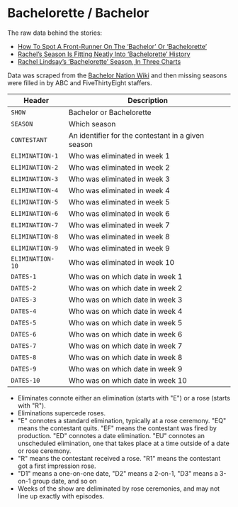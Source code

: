 # Bachelorette / Bachelor

The raw data behind the stories:

- [How To Spot A Front-Runner On The ‘Bachelor’ Or ‘Bachelorette’](https://fivethirtyeight.com/features/the-bachelorette/)
- [Rachel’s Season Is Fitting Neatly Into ‘Bachelorette’ History](https://fivethirtyeight.com/features/rachels-season-is-fitting-neatly-into-bachelorette-history/)
- [Rachel Lindsay’s ‘Bachelorette’ Season, In Three Charts](https://fivethirtyeight.com/features/rachel-lindsays-bachelorette-season-in-three-charts/)

Data was scraped from the [Bachelor Nation Wiki](http://bachelor-nation.wikia.com/wiki/Bachelor_Nation_Wikia) and then missing seasons were filled in by ABC and FiveThirtyEight staffers.

Header          | Description
----------------|------------
`SHOW`          | Bachelor or Bachelorette
`SEASON`        | Which season
`CONTESTANT`    | An identifier for the contestant in a given season
`ELIMINATION-1` | Who was eliminated in week 1
`ELIMINATION-2` | Who was eliminated in week 2
`ELIMINATION-3` | Who was eliminated in week 3
`ELIMINATION-4` | Who was eliminated in week 4
`ELIMINATION-5` | Who was eliminated in week 5
`ELIMINATION-6` | Who was eliminated in week 6
`ELIMINATION-7` | Who was eliminated in week 7
`ELIMINATION-8` | Who was eliminated in week 8
`ELIMINATION-9` | Who was eliminated in week 9
`ELIMINATION-10`| Who was eliminated in week 10
`DATES-1`       | Who was on which date in week 1
`DATES-2`       | Who was on which date in week 2
`DATES-3`       | Who was on which date in week 3
`DATES-4`       | Who was on which date in week 4
`DATES-5`       | Who was on which date in week 5
`DATES-6`       | Who was on which date in week 6
`DATES-7`       | Who was on which date in week 7
`DATES-8`       | Who was on which date in week 8
`DATES-9`       | Who was on which date in week 9
`DATES-10`      | Who was on which date in week 10

- Eliminates connote either an elimination (starts with "E") or a rose (starts with "R").
- Eliminations supercede roses.
- "E" connotes a standard elimination, typically at a rose ceremony. "EQ" means the contestant quits. "EF" means the contestant was fired by production. "ED" connotes a date elimination. "EU" connotes an unscheduled elimination, one that takes place at a time outside of a date or rose ceremony.
- "R" means the contestant received a rose. "R1" means the contestant got a first impression rose.
- "D1" means a one-on-one date, "D2" means a 2-on-1, "D3" means a 3-on-1 group date, and so on
- Weeks of the show are deliminated by rose ceremonies, and may not line up exactly with episodes.